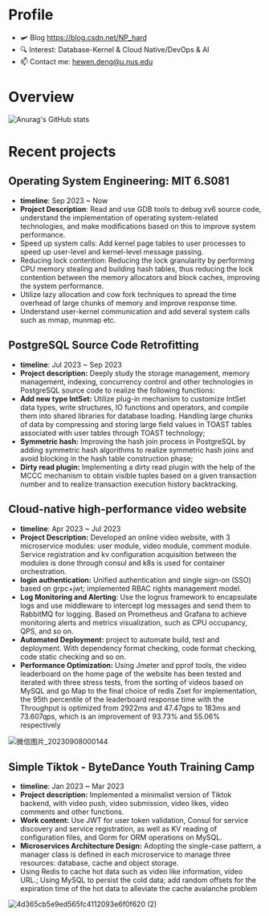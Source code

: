 # Profile
* 🛩️ Blog https://blog.csdn.net/NP_hard
* 🔍 Interest: Database-Kernel & Cloud Native/DevOps & AI
* 📫 Contact me: hewen.deng@u.nus.edu

# Overview
![Anurag's GitHub stats](https://github-readme-stats-git-masterrstaa-rickstaa.vercel.app/api?username=David-deng-yeah&show_icons=true&theme=radical)

# Recent projects

## Operating System Engineering: MIT 6.S081
* **timeline**: Sep 2023  ~  Now
* **Project Description**: Read and use GDB tools to debug xv6 source code, understand the implementation of operating system-related technologies, and make modifications based on this to improve system performance.
* Speed up system calls: Add kernel page tables to user processes to speed up user-level and kernel-level message passing.
* Reducing lock contention: Reducing the lock granularity by performing CPU memory stealing and building hash tables, thus reducing the lock contention between the memory allocators and block caches, improving the system performance.
* Utilize lazy allocation and cow fork techniques to spread the time overhead of large chunks of memory and improve response time.
* Understand user-kernel communication and add several system calls such as mmap, munmap etc.

## PostgreSQL Source Code Retrofitting
* **timeline**: Jul 2023 ~ Sep 2023
* **Project description:** Deeply study the storage management, memory management, indexing, concurrency control and other technologies in PostgreSQL source code to realize the following functions:
* **Add new type IntSet:** Utilize plug-in mechanism to customize IntSet data types, write structures, IO functions and operators, and compile them into shared libraries for database loading. Handling large chunks of data by compressing and storing large field values in TOAST tables associated with user tables through TOAST technology;
* **Symmetric hash:** Improving the hash join process in PostgreSQL by adding symmetric hash algorithms to realize symmetric hash joins and avoid blocking in the hash table construction phase;
* **Dirty read plugin:** Implementing a dirty read plugin with the help of the MCCC mechanism to obtain visible tuples based on a given transaction number and to realize transaction execution history backtracking.

## Cloud-native high-performance video website 
* **timeline**: Apr 2023 ~ Jul 2023
* **Project Description:** Developed an online video website, with 3 microservice modules: user module, video module, comment module. Service registration and kv configuration acquisition between the modules is done through consul and k8s is used for container orchestration.
* **login authentication:** Unified authentication and single sign-on (SSO) based on grpc+jwt; implemented RBAC rights management model.
* **Log Monitoring and Alerting**: Use the logrus framework to encapsulate logs and use middleware to intercept log messages and send them to RabbitMQ for logging. Based on Prometheus and Grafana to achieve monitoring alerts and metrics visualization, such as CPU occupancy, QPS, and so on.
* **Automated Deployment:** project to automate build, test and deployment. With dependency format checking, code format checking, code static checking and so on.
* **Performance Optimization:** Using Jmeter and pprof tools, the video leaderboard on the home page of the website has been tested and iterated with three stress tests, from the sorting of videos based on MySQL and go Map to the final choice of redis Zset for implementation, the 95th percentile of the leaderboard response time with the Throughput is optimized from 2922ms and 47.47qps to 183ms and 73.607qps, which is an improvement of 93.73% and 55.06% respectively


![微信图片_20230908000144](https://github.com/David-deng-yeah/David-deng-yeah/assets/65102150/1e56e91f-53af-46a0-bc6d-e045aaed9301)





## Simple Tiktok - ByteDance Youth Training Camp
* **timeline**: Jan 2023 ~ Mar 2023
* **Project description:** Implemented a minimalist version of Tiktok backend, with video push, video submission, video likes, video comments and other functions.
* **Work content:** Use JWT for user token validation, Consul for service discovery and service registration, as well as KV reading of configuration files, and Gorm for ORM operations on MySQL.
* **Microservices Architecture Design:** Adopting the single-case pattern, a manager class is defined in each microservice to manage three resources: database, cache and object storage.
* Using Redis to cache hot data such as video like information, video URL.; Using MySQL to persist the cold data; add random offsets for the expiration time of the hot data to alleviate the cache avalanche problem

![4d365cb5e9ed565fc4112093e6f0f620 (2)](https://github.com/David-deng-yeah/David-deng-yeah/assets/65102150/18985327-2412-4bd7-89b9-92cedfda1dc4)

